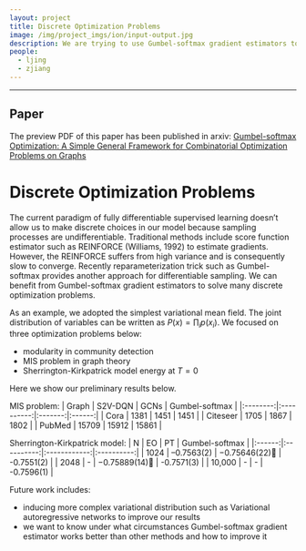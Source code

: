 ```yaml
---
layout: project
title: Discrete Optimization Problems
image: /img/project_imgs/ion/input-output.jpg
description: We are trying to use Gumbel-softmax gradient estimators to solve many discrete optimization problems.
people:
  - ljing
  - zjiang
---
```


<hr/>

## Paper

The preview PDF of this paper has been published in arxiv: [Gumbel-softmax Optimization: A Simple General Framework for Combinatorial Optimization Problems on Graphs](https://arxiv.org/pdf/1909.07018.pdf)

# Discrete Optimization Problems

The current paradigm of fully differentiable supervised learning doesn’t allow us to make discrete choices in our model because sampling processes are undifferentiable. Traditional methods include score function estimator such as REINFORCE (Williams, 1992) to estimate gradients. However, the REINFORCE suffers from high variance and is consequently slow to converge. Recently reparameterization trick such as Gumbel-softmax provides another approach for differentiable sampling. We can benefit from Gumbel-softmax gradient estimators to solve many discrete optimization problems.

As an example, we adopted the simplest variational mean field. The joint distribution of variables can be written as $P(x)=\prod_{i} p\left(x_{i}\right)$. We focused on three optimization problems below:

- modularity in community detection
- MIS problem in graph theory
- Sherrington-Kirkpatrick model energy at $T=0$

Here we show our preliminary results below.

MIS problem:
|   Graph  | S2V-DQN | GCNs | Gumbel-softmax  |
|:--------:|:----------:|:-------:|:------:|
|   Cora   |    1381    |   1451  |  1451  |
| Citeseer |    1705    |   1867  |  1802  |
|  PubMed  |    15709   |  15912  |  15861 |

Sherrington-Kirkpatrick model:
|    N   |     EO    |      PT     |   Gumbel-softmax  |
|:------:|:----------:|:------------:|:----------:|
|  1024  | –0.7563(2) | −0.75646(22) | -0.7551(2) |
|  2048  |      -     | −0.75889(14) | -0.7571(3) |
| 10,000 |      -     |       -      | -0.7596(1) |

Future work includes:

- inducing more complex variational distribution such as Variational autoregressive networks to improve our results
- we want to know under what circumstances Gumbel-softmax gradient estimator works better than other methods and how to improve it
